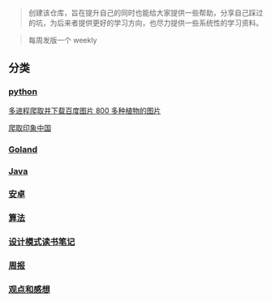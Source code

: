 > 创建该仓库，旨在提升自己的同时也能给大家提供一些帮助，分享自己踩过的坑，为后来者提供更好的学习方向，也尽力提供一些系统性的学习资料。

> 每周发版一个 weekly 

## 分类
### [python](/python/)

  [多进程爬取并下载百度图片 800 多种植物的图片](/python/plants_pic/python-多线程爬取百度图片.md)

  [爬取印象中国](/python/)

### [Goland](/Goland/)

### [Java](/java/)

### [安卓](/android/)

### [算法](/Algorithms)

### [设计模式读书笔记](/DesignPatter/README.md)

### [周报](/weekly/README.md)

### [观点和感想](/thinking/)
